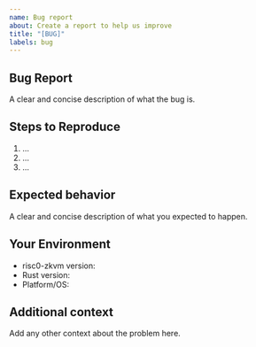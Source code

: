 ```yaml
---
name: Bug report
about: Create a report to help us improve
title: "[BUG]"
labels: bug
---
```


## Bug Report
A clear and concise description of what the bug is.

## Steps to Reproduce
1. ...
2. ...
3. ...

## Expected behavior
A clear and concise description of what you expected to happen.

## Your Environment
- risc0-zkvm version:
- Rust version:
- Platform/OS:

## Additional context
Add any other context about the problem here.
